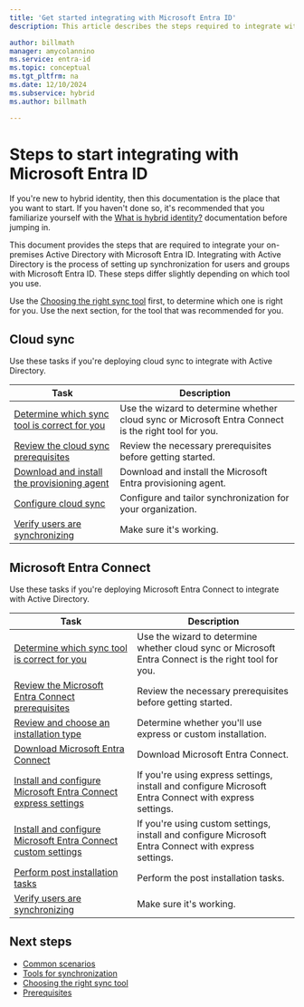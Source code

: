 ```yaml
---
title: 'Get started integrating with Microsoft Entra ID'
description: This article describes the steps required to integrate with Active Directory.

author: billmath
manager: amycolannino
ms.service: entra-id
ms.topic: conceptual
ms.tgt_pltfrm: na
ms.date: 12/10/2024
ms.subservice: hybrid
ms.author: billmath

---
```


# Steps to start integrating with Microsoft Entra ID

If you're new to hybrid identity, then this documentation is the place that you want to start.  If you haven't done so, it's recommended that you familiarize yourself with the [What is hybrid identity?](whatis-hybrid-identity.md) documentation before jumping in.  

This document provides the steps that are required to integrate your on-premises Active Directory with Microsoft Entra ID.  Integrating with Active Directory is the process of setting up synchronization for users and groups with Microsoft Entra ID.  These steps differ slightly depending on which tool you use.

Use the [Choosing the right sync tool](https://setup.microsoft.com/azure/add-or-sync-users-to-azure-ad) first, to determine which one is right for you.  Use the next section, for the tool that was recommended for you.

## Cloud sync
Use these tasks if you're deploying cloud sync to integrate with Active Directory.

|Task|Description|
|-----|-----|
|[Determine which sync tool is correct for you](https://setup.microsoft.com/azure/add-or-sync-users-to-azure-ad) |Use the wizard to determine whether cloud sync or Microsoft Entra Connect is the right tool for you.|
|[Review the cloud sync prerequisites](cloud-sync/how-to-prerequisites.md)|Review the necessary prerequisites before getting started.|
|[Download and install the provisioning agent](cloud-sync/how-to-install.md)|Download and install the Microsoft Entra provisioning agent. |
|[Configure cloud sync](cloud-sync/how-to-configure.md)|Configure and tailor synchronization for your organization.|
|[Verify users are synchronizing](cloud-sync/tutorial-single-forest.md#verify-users-are-created-and-synchronization-is-occurring)|Make sure it's working.|


<a name='azure-ad-connect'></a>

## Microsoft Entra Connect
Use these tasks if you're deploying Microsoft Entra Connect to integrate with Active Directory.

|Task|Description|
|-----|-----|
|[Determine which sync tool is correct for you](https://setup.microsoft.com/azure/add-or-sync-users-to-azure-ad) |Use the wizard to determine whether cloud sync or Microsoft Entra Connect is the right tool for you.|
|[Review the Microsoft Entra Connect prerequisites](connect/how-to-connect-install-prerequisites.md)|Review the necessary prerequisites before getting started.|
|[Review and choose an installation type](connect/how-to-connect-install-select-installation.md)|Determine whether you'll use express or custom installation.|
|[Download Microsoft Entra Connect](https://www.microsoft.com/download/details.aspx?id=47594)|Download Microsoft Entra Connect.|
|[Install and configure Microsoft Entra Connect express settings](connect/how-to-connect-install-express.md)|If you're using express settings, install and configure Microsoft Entra Connect with express settings.|
|[Install and configure Microsoft Entra Connect custom settings](connect/how-to-connect-install-custom.md)|If you're using custom settings, install and configure Microsoft Entra Connect with express settings.|
|[Perform post installation tasks](connect/how-to-connect-post-installation.md)|Perform the post installation tasks.|
|[Verify users are synchronizing](cloud-sync/tutorial-single-forest.md#verify-users-are-created-and-synchronization-is-occurring)|Make sure it's working.|

## Next steps
- [Common scenarios](common-scenarios.md)
- [Tools for synchronization](sync-tools.md)
- [Choosing the right sync tool](https://setup.microsoft.com/azure/add-or-sync-users-to-azure-ad)
- [Prerequisites](prerequisites.md)
